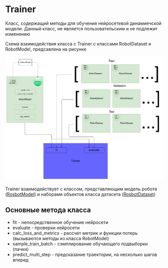 # Trainer 

Класс, содержащий методы для обучения нейросетевой динамиечской модели.
Данный класс, не является пользовательским и не подлежит изменению

Схема взаимодействия класса с Trainer с классами RobotDataset и  RobotModel, предсавлена на рисунке

![main_scheme](/docs/images/main_scheme.jpg)

Trainer взаимодействует с классом, представляющим модель робота ([RosbotModel](/docs/rosbot_model.md)) и наборами объектов класса датасета ([RosbotDataset](/docs/rosbot_dataset.md))

## Основные метода класса

* fit - непосредственное обучение нейросети
* evaluate - проверки нейросети
* calc_loss_and_metrics - рассчет метрик и функции потерь (вызываются методы из класса RobotModel)
* sample_train_batch - сэмплирование обучающего подвыборки (пачки)
* predict_multi_step - предсказание траектории, на несколько шагов вперед